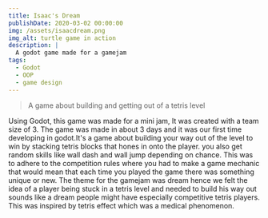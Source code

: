 ```yaml
---
title: Isaac's Dream
publishDate: 2020-03-02 00:00:00
img: /assets/isaacdream.png
img_alt: turtle game in action
description: |
  A godot game made for a gamejam
tags:
  - Godot
  - OOP
  - game design
---
```



> A game about building and getting out of a tetris level

Using Godot, this game was made for a mini jam, It was created with a team size of 3. The game was made in about 3 days and it was our first time developing in godot.It's a game about building your way out of the level to win by stacking tetris blocks that hones in onto the player. you also get random skills like wall dash and wall jump depending on chance. This was to adhere to the competition rules where you had to make a game mechanic that would mean that each time you played the game there was something unique or new. The theme for the gamejam was dream hence we felt the idea of a player being stuck in a tetris level and needed to build his way out sounds like a dream people might have especially competitive tetris players. This was inspired by tetris effect which was a medical phenomenon.